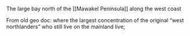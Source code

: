 The large bay north of the [[Mawakel Peninsula]] along the west coast

From old geo doc: where the largest concentration of the original “west northlanders” who still live on the mainland live;
